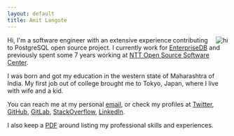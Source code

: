 ```yaml
---
layout: default
title: Amit Langote
---
```


<p>
<img src="files/me2.jpg" alt="hi" align="right"/>

Hi, I'm a software engineer with an extensive experience contributing to
PostgreSQL open source project. I currently work for
<a href="https://www.enterprisedb.com/">EnterpriseDB</a>
and previously spent some 7 years working at
<a href="https://www.sic.ecl.ntt.co.jp/e/oss/">NTT Open Source Software Center</a>.
</p>

<p>
I was born and got my education in the western state of Maharashtra of India.
My first job out of college brought me to Tokyo, Japan, where I live with wife
and a kid.
</p>

<p>
You can reach me at my personal <a href="mailto:amitlangote09@gmail.com">email</a>,
or check my profiles at
<a href="https://twitter.com/amitlan">Twitter</a>,
<a href="https://github.com/amitlan">GitHub</a>,
<a href="https://gitlab.com/amitlan">GitLab</a>,
<a href="https://stacko verflow.com/users/683402">StackOverflow</a>,
<a href="https://linkedin.com/in/amitlan">LinkedIn</a>.
</p>

<p>
I also keep a <a href="https://s3-ap-northeast-1.amazonaws.com/amitlan.com/files/resume.pdf">PDF</a>
around listing my professional skills and experiences.
</p>
